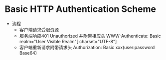 # Basic HTTP Authentication Scheme
- 流程
    - 客户端请求受限资源
    - 服务端响应401 Unauthorized 并附带相应头 WWW-Authenticate: Basic realm="User Visible Realm"[ charset="UTF-8"]
    - 客户端重新请求附带请求头 Authorization: Basic xxx(user:password Base64)